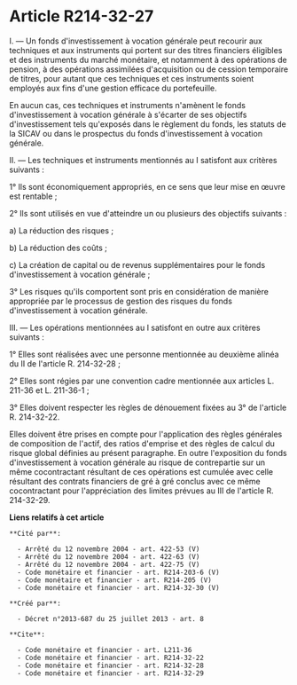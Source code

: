 # Article R214-32-27

I. ― Un fonds d'investissement à vocation générale peut recourir aux techniques et aux instruments qui portent sur des titres
financiers éligibles et des instruments du marché monétaire, et notamment à des opérations de pension, à des opérations
assimilées d'acquisition ou de cession temporaire de titres, pour autant que ces techniques et ces instruments soient
employés aux fins d'une gestion efficace du portefeuille. 

En aucun cas, ces techniques et instruments n'amènent le fonds d'investissement à vocation générale à s'écarter de ses
objectifs d'investissement tels qu'exposés dans le règlement du fonds, les statuts de la SICAV ou dans le prospectus du fonds
d'investissement à vocation générale. 

II. ― Les techniques et instruments mentionnés au I satisfont aux critères suivants : 

1° Ils sont économiquement appropriés, en ce sens que leur mise en œuvre est rentable ; 

2° Ils sont utilisés en vue d'atteindre un ou plusieurs des objectifs suivants : 

a) La réduction des risques ; 

b) La réduction des coûts ; 

c) La création de capital ou de revenus supplémentaires pour le fonds d'investissement à vocation générale ; 

3° Les risques qu'ils comportent sont pris en considération de manière appropriée par le processus de gestion des risques du
fonds d'investissement à vocation générale. 

III. ― Les opérations mentionnées au I satisfont en outre aux critères suivants : 

1° Elles sont réalisées avec une personne mentionnée au deuxième alinéa du II de l'article R. 214-32-28 ; 

2° Elles sont régies par une convention cadre mentionnée aux articles L. 211-36 et L. 211-36-1 ; 

3° Elles doivent respecter les règles de dénouement fixées au 3° de l'article R. 214-32-22. 

Elles doivent être prises en compte pour l'application des règles générales de composition de l'actif, des ratios d'emprise
et des règles de calcul du risque global définies au présent paragraphe. En outre l'exposition du fonds d'investissement à
vocation générale au risque de contrepartie sur un même cocontractant résultant de ces opérations est cumulée avec celle
résultant des contrats financiers de gré à gré conclus avec ce même cocontractant pour l'appréciation des limites prévues au
III de l'article R. 214-32-29.

**Liens relatifs à cet article**

	**Cité par**:

	  - Arrêté du 12 novembre 2004 - art. 422-53 (V)
	  - Arrêté du 12 novembre 2004 - art. 422-63 (V)
	  - Arrêté du 12 novembre 2004 - art. 422-75 (V)
	  - Code monétaire et financier - art. R214-203-6 (V)
	  - Code monétaire et financier - art. R214-205 (V)
	  - Code monétaire et financier - art. R214-32-30 (V)

	**Créé par**:

	  - Décret n°2013-687 du 25 juillet 2013 - art. 8

	**Cite**:

	  - Code monétaire et financier - art. L211-36
	  - Code monétaire et financier - art. R214-32-22
	  - Code monétaire et financier - art. R214-32-28
	  - Code monétaire et financier - art. R214-32-29
